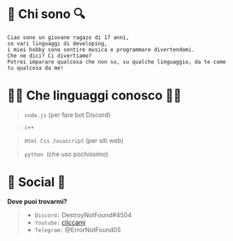 # 🔎 Chi sono 🔍
```
Ciao sono un giovane ragazo di 17 anni,
so vari linguaggi di developing,
i miei hobby sono sentire musica e programmare divertendomi.
Che ne dici? Ci divertiamo?
Potrei imparare qualcosa che non so, su qualche linguaggio, da te come tu qualcosa da me!
```

# 👨‍💻 Che linguaggi conosco 👨‍💻
> `node.js` (per fare bot Discord)

> `c++`

> `Html Css Javascript` (per siti web)

> `python `(che uso pochissimo)


# 🔗 Social 🔗

**Dove puoi trovarmi?**
> * `Discord:` DestroyNotFound#4504
> * `Youtube:` [cliccami](https://www.youtube.com/channel/UCJABAAsMYIv-uUuz1C6Q3xQ)
> * `Telegram:` @ErrorNotFound05
